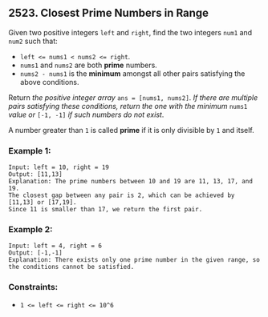 ## 2523. Closest Prime Numbers in Range

Given two positive integers ```left``` and ```right```, find the two integers ```num1``` and ```num2``` such that:

* ```left <= nums1 < nums2 <= right```.
* ```nums1``` and ```nums2``` are both **prime** numbers.
* ```nums2 - nums1``` is the **minimum** amongst all other pairs satisfying the above conditions.

Return *the positive integer array* ```ans = [nums1, nums2]```. *If there are multiple pairs satisfying these conditions, return the one with the minimum* ```nums1``` *value or* ```[-1, -1]``` *if such numbers do not exist*.

A number greater than ```1``` is called **prime** if it is only divisible by ```1``` and itself.

### Example 1:
```
Input: left = 10, right = 19
Output: [11,13]
Explanation: The prime numbers between 10 and 19 are 11, 13, 17, and 19.
The closest gap between any pair is 2, which can be achieved by [11,13] or [17,19].
Since 11 is smaller than 17, we return the first pair.
```
### Example 2:
```
Input: left = 4, right = 6
Output: [-1,-1]
Explanation: There exists only one prime number in the given range, so the conditions cannot be satisfied.
```

### Constraints:

* ```1 <= left <= right <= 10^6```
